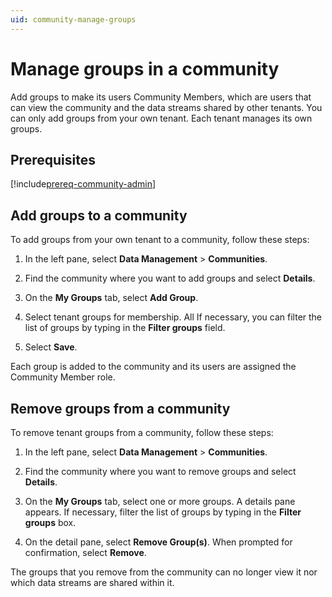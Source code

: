 ```yaml
---
uid: community-manage-groups
---
```


# Manage groups in a community

Add groups to make its users Community Members, which are users that can view the community and the data streams shared by other tenants. You can only add groups from your own tenant. Each tenant manages its own groups.

## Prerequisites

[!include[prereq-community-admin](includes/prereq-community-admin.md)]

## Add groups to a community

To add groups from your own tenant to a community, follow these steps:

1. In the left pane, select **Data Management** > **Communities**.

1. Find the community where you want to add groups and select **Details**.

1. On the **My Groups** tab, select **Add Group**.

1. Select tenant groups for membership. All If necessary, you can filter the list of groups by typing in the **Filter groups** field.

1. Select **Save**.

Each group is added to the community and its users are assigned the Community Member role.

## Remove groups from a community

To remove tenant groups from a community, follow these steps:

1. In the left pane, select **Data Management** > **Communities**.

1. Find the community where you want to remove groups and select **Details**.

1. On the **My Groups** tab, select one or more groups. A details pane appears. If necessary, filter the list of groups by typing in the **Filter groups** box.

1. On the detail pane, select **Remove Group(s)**. When prompted for confirmation, select **Remove**.

The groups that you remove from the community can no longer view it nor which data streams are shared within it.
